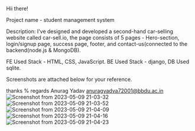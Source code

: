 
Hii there!

Project name - student management system

Description: I've designed and developed a second-hand car-selling website called car-sell.io, the page consists of 5 pages - Hero-section, login/signup page, success page, footer, and contact-us(connected to the backend(node.js & MongoDB).

FE Used Stack - HTML, CSS, JavaScript. BE Used Stack - django, DB Used sqlite.

Screenshots are attached below for your reference.

thanks % regards Anurag Yadav anuragyadva72001@bbdu.ac.in
![Screenshot from 2023-05-09 21-03-32](https://github.com/Anurag786023/student.github.io/assets/87293240/75409ad3-3e34-4ad7-b6e0-fead58566a29)
![Screenshot from 2023-05-09 21-03-52](https://github.com/Anurag786023/student.github.io/assets/87293240/194ecad7-6a1c-45c9-bf2f-7cd8d27fc033)
![Screenshot from 2023-05-09 21-04-09](https://github.com/Anurag786023/student.github.io/assets/87293240/7c5a06d2-5e37-492f-929a-b86466861a5e)
![Screenshot from 2023-05-09 21-04-16](https://github.com/Anurag786023/student.github.io/assets/87293240/6882ffa9-ef98-4baf-8742-1fe40fc614a7)
![Screenshot from 2023-05-09 21-04-23](https://github.com/Anurag786023/student.github.io/assets/87293240/cd478ab0-0c60-4d0b-aceb-7337e08c9bd0)
